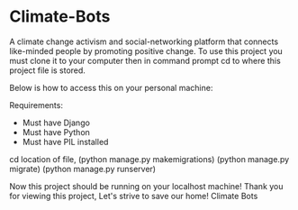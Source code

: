 # Climate-Bots
A climate change activism and social-networking platform that connects like-minded people by promoting positive change. To use this project you must clone it to your computer then in command prompt cd to where this project file is stored. 

Below is how to access this on your personal machine:  

Requirements:  
- Must have Django 
- Must have Python 
- Must have PIL installed 

cd location of file, (python manage.py makemigrations) (python manage.py migrate) (python manage.py runserver) 

Now this project should be running on your localhost machine!  Thank you for viewing this project, Let's strive to save our home!  Climate Bots
